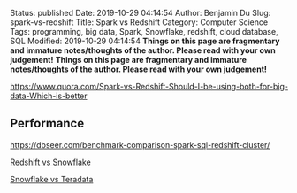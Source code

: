 Status: published
Date: 2019-10-29 04:14:54
Author: Benjamin Du
Slug: spark-vs-redshift
Title: Spark vs Redshift
Category: Computer Science
Tags: programming, big data, Spark, Snowflake, redshift, cloud database, SQL
Modified: 2019-10-29 04:14:54
**Things on this page are fragmentary and immature notes/thoughts of the author. Please read with your own judgement!**
**Things on this page are fragmentary and immature notes/thoughts of the author. Please read with your own judgement!**

https://www.quora.com/Spark-vs-Redshift-Should-I-be-using-both-for-big-data-Which-is-better


## Performance

https://dbseer.com/benchmark-comparison-spark-sql-redshift-cluster/



[Redshift vs Snowflake](https://blog.panoply.io/redshift-vs-snowflake-the-full-comparison)

[Snowflake vs Teradata](https://db-engines.com/en/system/Snowflake%3BTeradata)
